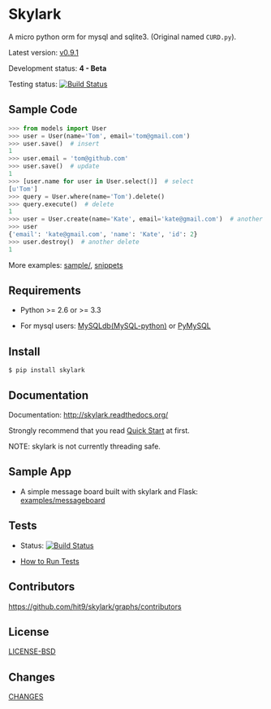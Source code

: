 Skylark
=======

A micro python orm for mysql and sqlite3. (Original named `CURD.py`).

Latest version: [v0.9.1](https://github.com/hit9/skylark/releases/tag/v0.9.1)

Development status: **4 - Beta**

Testing status: [![Build Status](https://travis-ci.org/hit9/skylark.png?branch=master)](https://travis-ci.org/hit9/skylark)

Sample Code
-----------

```python
>>> from models import User
>>> user = User(name='Tom', email='tom@gmail.com')
>>> user.save()  # insert
1
>>> user.email = 'tom@github.com'
>>> user.save()  # update
1
>>> [user.name for user in User.select()]  # select
[u'Tom']
>>> query = User.where(name='Tom').delete()
>>> query.execute()  # delete
1
>>> user = User.create(name='Kate', email='kate@gmail.com')  # another insert
>>> user
{'email': 'kate@gmail.com', 'name': 'Kate', 'id': 2}
>>> user.destroy()  # another delete
1
```

More examples: [sample/](sample/), [snippets](snippets/)

Requirements
------------

- Python >= 2.6 or >= 3.3

- For mysql users: [MySQLdb(MySQL-python)](https://pypi.python.org/pypi/MySQL-python) or [PyMySQL](https://github.com/PyMySQL/PyMySQL)

Install
-------

    $ pip install skylark

Documentation
-------------

Documentation: http://skylark.readthedocs.org/

Strongly recommend that you read [Quick Start](http://skylark.readthedocs.org/en/latest/quickstart.html) at first.

NOTE: skylark is not currently threading safe.

Sample App
----------

- A simple message board built with skylark and Flask: [examples/messageboard](examples/messageboard)

Tests
-----

- Status: [![Build Status](https://travis-ci.org/hit9/skylark.png?branch=master)](https://travis-ci.org/hit9/skylark)

- [How to Run Tests](tests/README.md)

Contributors
------------

https://github.com/hit9/skylark/graphs/contributors

License
-------

[LICENSE-BSD](LICENSE-BSD)

Changes
-------

[CHANGES](CHANGES)
